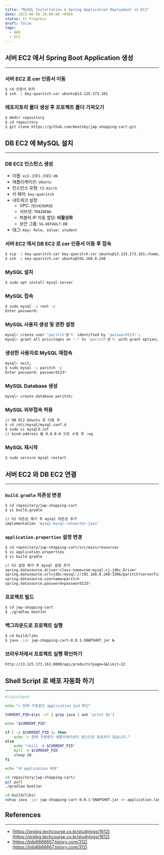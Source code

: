 ```yaml
---
title: "MySQL Installation & Spring Application Deployment in EC2"
date: 2022-06-08 18:00:00 +0900
status: In Progress
draft: false
tags:
  - AWS
  - EC2
---
```

## 서버 EC2 에서 Spring Boot Application 생성
---
### 서버 EC2 로 cer 인증서 이동

```bash
$ cd 인증서 위치
$ ssh -i key-quaritch.cer ubuntu@13.125.173.161
```

### 레포지토리 폴더 생성 후 프로젝트 폴더 가져오기

```bash
$ mkdir repository
$ cd repository
$ git clone https://github.com/meatsby/jwp-shopping-cart.git
```

## DB EC2 에 MySQL 설치
---
### DB EC2 인스턴스 생성

- 이름: `ec2-크루1-크루2-db`
- 애플리케이션: `Uduntu`
- 인스턴스 유형: `t3.micro`
- 키 페어: `key-quaritch`
- 네트워크 설정
    - VPC: `TECHCOURSE`
    - 서브넷: `TRAINING`
    - 퍼블릭 IP 자동 할당: **비활성화**
    - 보안 그룹: `SG-DEFAULT-DB`
- 태그: `Key: Role, Value: student`

### 서버 EC2 에서 DB EC2 로 cer 인증서 이동 후 접속

```bash
$ scp -i key-quaritch.cer key-quaritch.cer ubuntu@13.125.173.161:/home/ubuntu
$ ssh -i key-quaritch.cer ubuntu@192.168.0.240
```

### MySQL 설치

```bash
$ sudo apt install mysql-server
```

### MySQL 접속

```bash
$ sudo mysql -u root -p
Enter password:
```

### MySQL 사용자 생성 및 권한 설정

```bash
mysql> create user 'paritch'@'%' identified by 'password123!';
mysql> grant all privileges on *.* to 'paritch'@'%' with grant option;
```

### 생성한 사용자로 MySQL 재접속

```bash
mysql> exit;
$ sudo mysql -u paritch -p
Enter password: password123!
```

### MySQL Database 생성

```bash
mysql> create database paritch;
```

### MySQL 외부접속 허용

```bash
// DB EC2 Uduntu 로 이동 후
$ cd /etc/mysql/mysql.conf.d
$ sudo vi mysqld.cnf
// bind-address 를 0.0.0.0 으로 수정 후 :wq
```

### MySQL 재시작

```bash
$ sudo service mysql restart
```

## 서버 EC2 와 DB EC2 연결
---
### `build.gradle` 의존성 변경

```bash
$ cd repository/jwp-shopping-cart
$ vi build.gradle

// h2 의존성 제거 후 mysql 의존성 추가
implementation 'mysql:mysql-connector-java'
```

### `application.properties` 설정 변경

```bash
$ cd repository/jwp-shopping-cart/src/main/resources
$ vi application.properties
$ vi build.gradle

// h2 설정 제거 후 mysql 설정 추가
spring.datasource.driver-class-name=com.mysql.cj.jdbc.Driver
spring.datasource.url=jdbc:mysql://192.168.0.240:3306/paritch?serverTimezone=UTC&characterEncoding=UTF-8
spring.datasource.username=paritch
spring.datasource.password=password123!
```

### 프로젝트 빌드

```bash
$ cd jwp-shopping-cart
$ ./gradlew bootJar
```

### 백그라운드로 프로젝트 실행

```bash
$ cd build/libs
$ java -jar jwp-shopping-cart-0.0.1-SNAPSHOT.jar &
```

### 브라우저에서 프로젝트 실행 확인하기

```bash
http://13.125.173.161:8080/api/products?page=1&limit=12
```

## Shell Script 로 배포 자동화 하기
---
```bash
#!/bin/bash

echo "> 현재 구동중인 application pid 확인"

CURRENT_PID=$(ps -ef | grep java | awk 'print $2')

echo "$CURRENT_PID"

if [ -z $CURRENT_PID ]; then
    echo "> 현재 구동중인 애플리케이션이 없으므로 종료하지 않습니다."
else
    echo ">kill -9 $CURRENT_PID"
    kill -9 $CURRENT_PID
    sleep 10
fi

echo "새 application 배포"

cd repository/jwp-shopping-cart/
git pull
./gradlew bootJar

cd build/libs/
nohup java -jar jwp-shopping-cart-0.0.1-SNAPSHOT.jar >> application.log 2> /dev/null &
```

## References
---
- [https://prolog.techcourse.co.kr/studylogs/1612](https://prolog.techcourse.co.kr/studylogs/1612)
- [https://bibi6666667.tistory.com/312](https://bibi6666667.tistory.com/312)
